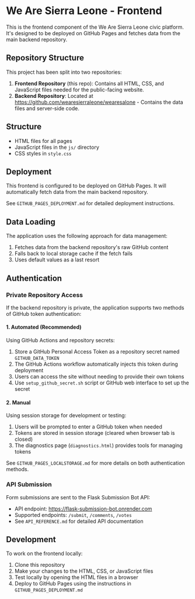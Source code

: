 # We Are Sierra Leone - Frontend

This is the frontend component of the We Are Sierra Leone civic platform. It's designed to be deployed on GitHub Pages and fetches data from the main backend repository.

## Repository Structure

This project has been split into two repositories:
1. **Frontend Repository** (this repo): Contains all HTML, CSS, and JavaScript files needed for the public-facing website.
2. **Backend Repository**: Located at https://github.com/wearesierraleone/wearesalone - Contains the data files and server-side code.

## Structure

- HTML files for all pages
- JavaScript files in the `js/` directory
- CSS styles in `style.css`

## Deployment

This frontend is configured to be deployed on GitHub Pages. It will automatically fetch data from the main backend repository.

See `GITHUB_PAGES_DEPLOYMENT.md` for detailed deployment instructions.

## Data Loading

The application uses the following approach for data management:

1. Fetches data from the backend repository's raw GitHub content
2. Falls back to local storage cache if the fetch fails
3. Uses default values as a last resort

## Authentication

### Private Repository Access

If the backend repository is private, the application supports two methods of GitHub token authentication:

#### 1. Automated (Recommended)

Using GitHub Actions and repository secrets:

1. Store a GitHub Personal Access Token as a repository secret named `GITHUB_DATA_TOKEN`
2. The GitHub Actions workflow automatically injects this token during deployment
3. Users can access the site without needing to provide their own tokens
4. Use `setup_github_secret.sh` script or GitHub web interface to set up the secret

#### 2. Manual

Using session storage for development or testing:

1. Users will be prompted to enter a GitHub token when needed
2. Tokens are stored in session storage (cleared when browser tab is closed)
3. The diagnostics page (`diagnostics.html`) provides tools for managing tokens

See `GITHUB_PAGES_LOCALSTORAGE.md` for more details on both authentication methods.

### API Submission

Form submissions are sent to the Flask Submission Bot API:
- API endpoint: https://flask-submission-bot.onrender.com
- Supported endpoints: `/submit`, `/comments`, `/votes`
- See `API_REFERENCE.md` for detailed API documentation

## Development

To work on the frontend locally:

1. Clone this repository
2. Make your changes to the HTML, CSS, or JavaScript files
3. Test locally by opening the HTML files in a browser
4. Deploy to GitHub Pages using the instructions in `GITHUB_PAGES_DEPLOYMENT.md`
